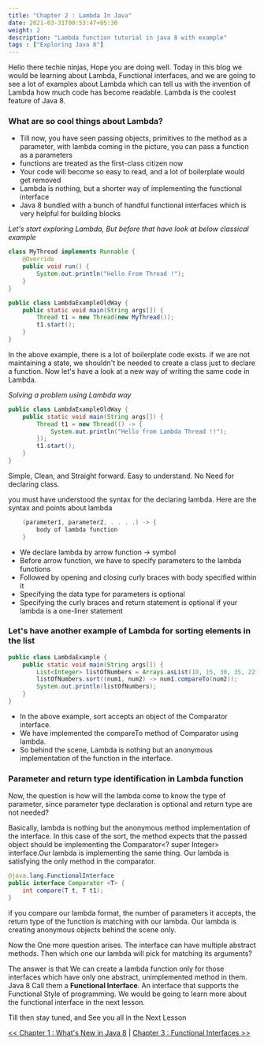 ```yaml
---
title: "Chapter 2 : Lambda In Java"
date: 2021-03-31T00:53:47+05:30
weight: 2
description: "Lambda function tutorial in java 8 with example"
tags : ["Exploring Java 8"]
---
```


Hello there techie ninjas, Hope you are doing well. Today in this blog we would be learning about Lambda, 
Functional interfaces, and we are going to see a lot of examples about Lambda which can tell us with the invention of Lambda how much code has become readable. 
Lambda is the coolest feature of Java 8.


### What are so cool things about Lambda?
* Till now, you have seen passing objects, primitives to the method as a parameter, with lambda coming in the picture, you can pass a function as a parameters
* functions are treated as the first-class citizen now
* Your code will become so easy to read, and a lot of boilerplate would get removed
* Lambda is nothing, but a shorter way of implementing the functional interface
* Java 8 bundled with a bunch of handful functional interfaces which is very helpful for building blocks


*Let's start exploring Lambda, But before that have look at below classical example*
```java
class MyThread implements Runnable {
    @Override 
    public void run() {
        System.out.println("Hello From Thread !");
    }
}

public class LambdaExampleOldWay {
    public static void main(String args[]) {
        Thread t1 = new Thread(new MyThread());
        t1.start();
    }
}
```

In the above example, there is a lot of boilerplate code exists. 
if we are not maintaining a state, we shouldn't be needed to create a class just to declare a function. 
Now let's have a look at a new way of writing the same code in Lambda.

*Solving a problem using Lambda way*
```java
public class LambdaExampleOldWay {
    public static void main(String args[]) {
        Thread t1 = new Thread(() -> {
            System.out.println("Hello from Lambda Thread !!");
        });
        t1.start();
    }
}
```



Simple, Clean, and Straight forward. 
Easy to understand. 
No Need for declaring class. 

you must have understood the syntax for the declaring lambda. Here are the syntax and points about lambda

```java
    (parameter1, parameter2, . . . .) -> {
        body of lambda function
    }
```

* We declare lambda by arrow function -> symbol
* Before arrow function, we have to specify parameters to the lambda functions
* Followed by opening and closing curly braces with body specified within it
* Specifying the data type for parameters is optional
* Specifying the curly braces and return statement is optional if your lambda is a one-liner statement


###  Let's have another example of Lambda for sorting elements in the list
```java
public class LambdaExample {
    public static void main(String args[]) {
        List<Integer> listOfNumbers = Arrays.asList(10, 15, 30, 35, 22, 12, 9);
        listOfNumbers.sort((num1, num2) -> num1.compareTo(num2));
        System.out.println(listOfNumbers);
    }
}
```

* In the above example,  sort accepts an object of the Comparator<T> interface.
* We have implemented the compareTo method of Comparator<T> using lambda.
* So behind the scene, Lambda is nothing but an anonymous implementation of the function in the interface.


### Parameter and return type identification in Lambda function
Now, the question is how will the lambda come to know the type of parameter, 
since parameter type declaration is optional and return type are not needed?

Basically, lambda is nothing but the anonymous method implementation of the interface. 
In this case of the sort, the method expects that the passed object should be implementing 
the Comparator<? super Integer> interface.Our lambda is implementing the same thing. 
Our lambda is satisfying the only method in the comparator.

```java
@java.lang.FunctionalInterface
public interface Comparator <T> {
    int compare(T t, T t1);
}
```


if you compare our lambda format, the number of parameters it accepts, 
the return type of the function is matching with our lambda.
Our lambda is creating anonymous objects behind the scene only.


Now the One more question arises. The interface can have multiple abstract methods. 
Then which one our lambda will pick for matching its arguments?

The answer is that We can create a lambda function only for those interfaces which have only one abstract, unimplemented method in them. 
Java 8 Call them a **Functional Interface**. An interface that supports the Functional Style of programming. 
We would be going to learn more about the functional interface in the next lesson.

Till then stay tuned, and See you all in the Next Lesson

[<< Chapter 1 : What's New in Java 8](/exploringjava8/chapter1/) | [Chapter 3 : Functional Interfaces >> ](/exploringjava8/chapter3/)
